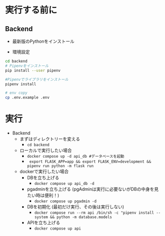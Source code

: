 # 実行する前に

## Backend

- 最新版のPythonをインストール

- 環境設定

```bash
cd backend
# Pipenvをインストール
pip install --user pipenv

#Pipenvでライブラリをインストール
pipenv install

# env copy
cp .env.example .env
```

# 実行

- Backend
    - まずはディレクトリーを変える
        - `cd backend`
    - ローカルで実行したい場合
        - `docker compose up -d api_db #データベースを起動`
        - ` export FLASK_APP=app && export FLASK_ENV=development && pipenv run python -m flask run`
    - dockerで実行したい場合
        - DBを立ち上げる
            - `docker compose up api_db -d`
        - pgadminを立ち上げる (pgAdminは実行に必要ないがDBの中身を見たい時は便利！)
            - `docker compose up pgadmin -d` 
        - DBを初期化 (最初だけ実行、その後は実行しない)
            - `docker compose run --rm api /bin/sh -c "pipenv install --system && python -m database.models` 
        - APIを立ち上げる
            - `docker compose up api`

